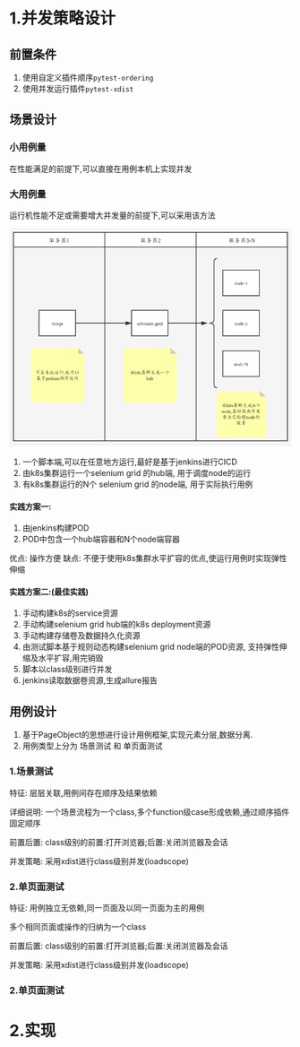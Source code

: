 # 1.并发策略设计
## 前置条件
1. 使用自定义插件顺序`pytest-ordering`
2. 使用并发运行插件`pytest-xdist`

## 场景设计


### 小用例量
在性能满足的前提下,可以直接在用例本机上实现并发

### 大用例量
运行机性能不足或需要增大并发量的前提下,可以采用该方法

![](./images/并发方案.png)

1. 一个脚本端,可以在任意地方运行,最好是基于jenkins进行CICD
2. 由k8s集群运行一个selenium grid 的hub端, 用于调度node的运行
3. 有k8s集群运行的N个 selenium grid 的node端, 用于实际执行用例

#### 实践方案一:
1. 由jenkins构建POD
2. POD中包含一个hub端容器和N个node端容器

优点: 操作方便
缺点: 不便于使用k8s集群水平扩容的优点,使运行用例时实现弹性伸缩

#### 实践方案二:(最佳实践)
1. 手动构建k8s的service资源
2. 手动构建selenium grid hub端的k8s deployment资源
3. 手动构建存储卷及数据持久化资源
4. 由测试脚本基于规则动态构建selenium grid node端的POD资源, 支持弹性伸缩及水平扩容,用完销毁
5. 脚本以class级别进行并发
6. jenkins读取数据卷资源,生成allure报告

## 用例设计
1. 基于PageObject的思想进行设计用例框架,实现元素分层,数据分离.
2. 用例类型上分为 场景测试 和 单页面测试

### 1.场景测试
特征: 层层关联,用例间存在顺序及结果依赖

详细说明: 一个场景流程为一个class,多个function级case形成依赖,通过顺序插件固定顺序

前置后置: class级别的前置:打开浏览器;后置:关闭浏览器及会话

并发策略: 采用xdist进行class级别并发(loadscope)

### 2.单页面测试
特征: 用例独立无依赖,同一页面及以同一页面为主的用例

多个相同页面或操作的归纳为一个class

前置后置: class级别的前置:打开浏览器;后置:关闭浏览器及会话

并发策略: 采用xdist进行class级别并发(loadscope)

### 2.单页面测试

# 2.实现